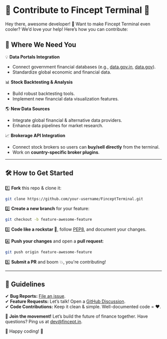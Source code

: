 # 🎉 Contribute to Fincept Terminal 🚀

Hey there, awesome developer! 👋 Want to make Fincept Terminal even cooler? We’d love your help! Here’s how you can contribute:

## 🚀 Where We Need You

💡 **Data Portals Integration**  
   - Connect government financial databases (e.g., [data.gov.in](https://data.gov.in), [data.gov](https://www.data.gov/)).  
   - Standardize global economic and financial data.

📊 **Stock Backtesting & Analysis**  
   - Build robust backtesting tools.  
   - Implement new financial data visualization features.

🌎 **New Data Sources**  
   - Integrate global financial & alternative data providers.  
   - Enhance data pipelines for market research.

📈 **Brokerage API Integration**  
   - Connect stock brokers so users can **buy/sell directly** from the terminal.  
   - Work on **country-specific broker plugins**.

---

## 🛠 How to Get Started

1️⃣ **Fork** this repo & clone it:  
   ```bash
   git clone https://github.com/your-username/FinceptTerminal.git
   ```

2️⃣ **Create a new branch** for your feature:  
   ```bash
   git checkout -b feature-awesome-feature
   ```

3️⃣ **Code like a rockstar 🎸**, follow [PEP8](https://www.python.org/dev/peps/pep-0008/), and document your changes.

4️⃣ **Push your changes** and open a **pull request**:  
   ```bash
   git push origin feature-awesome-feature
   ```

5️⃣ **Submit a PR** and boom 💥, you're contributing!

---

## 📝 Guidelines

✔ **Bug Reports:** [File an issue](https://github.com/Fincept-Corporation/FinceptTerminal/issues/new).  
✔ **Feature Requests:** Let’s talk! Open a [GitHub Discussion](https://github.com/Fincept-Corporation/FinceptTerminal/discussions).  
✔ **Code Contributions:** Keep it clean & simple. Well-documented code = ❤️.  

🚀 **Join the movement!** Let’s build the future of finance together. Have questions? Ping us at [dev@fincept.in](mailto:dev@fincept.in).

👾 Happy coding! 🎉
